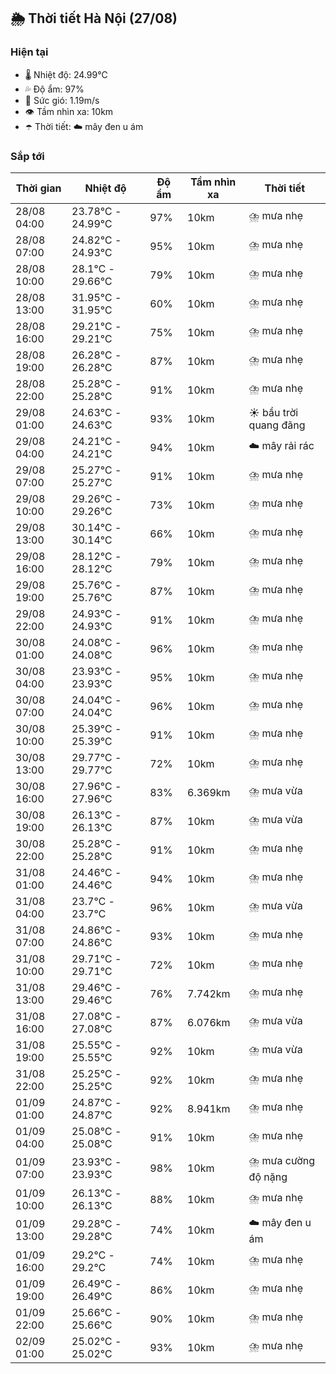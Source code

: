 ## 🌦️ Thời tiết Hà Nội (27/08)

### Hiện tại

- 🌡️ Nhiệt độ: 24.99℃
- 💦 Độ ẩm: 97%
- 💨 Sức gió: 1.19m/s
- 👁️ Tầm nhìn xa: 10km
- ☂️ Thời tiết: ☁️ mây đen u ám

### Sắp tới

| Thời gian | Nhiệt độ | Độ ẩm | Tầm nhìn xa | Thời tiết |
| --- | --- | --- | --- | --- |
| 28/08 04:00 | 23.78℃ - 24.99℃ | 97% | 10km | ⛈️ mưa nhẹ |
| 28/08 07:00 | 24.82℃ - 24.93℃ | 95% | 10km | ⛈️ mưa nhẹ |
| 28/08 10:00 | 28.1℃ - 29.66℃ | 79% | 10km | ⛈️ mưa nhẹ |
| 28/08 13:00 | 31.95℃ - 31.95℃ | 60% | 10km | ⛈️ mưa nhẹ |
| 28/08 16:00 | 29.21℃ - 29.21℃ | 75% | 10km | ⛈️ mưa nhẹ |
| 28/08 19:00 | 26.28℃ - 26.28℃ | 87% | 10km | ⛈️ mưa nhẹ |
| 28/08 22:00 | 25.28℃ - 25.28℃ | 91% | 10km | ⛈️ mưa nhẹ |
| 29/08 01:00 | 24.63℃ - 24.63℃ | 93% | 10km | ☀️ bầu trời quang đãng |
| 29/08 04:00 | 24.21℃ - 24.21℃ | 94% | 10km | ☁️ mây rải rác |
| 29/08 07:00 | 25.27℃ - 25.27℃ | 91% | 10km | ⛈️ mưa nhẹ |
| 29/08 10:00 | 29.26℃ - 29.26℃ | 73% | 10km | ⛈️ mưa nhẹ |
| 29/08 13:00 | 30.14℃ - 30.14℃ | 66% | 10km | ⛈️ mưa nhẹ |
| 29/08 16:00 | 28.12℃ - 28.12℃ | 79% | 10km | ⛈️ mưa nhẹ |
| 29/08 19:00 | 25.76℃ - 25.76℃ | 87% | 10km | ⛈️ mưa nhẹ |
| 29/08 22:00 | 24.93℃ - 24.93℃ | 91% | 10km | ⛈️ mưa nhẹ |
| 30/08 01:00 | 24.08℃ - 24.08℃ | 96% | 10km | ⛈️ mưa nhẹ |
| 30/08 04:00 | 23.93℃ - 23.93℃ | 95% | 10km | ⛈️ mưa nhẹ |
| 30/08 07:00 | 24.04℃ - 24.04℃ | 96% | 10km | ⛈️ mưa nhẹ |
| 30/08 10:00 | 25.39℃ - 25.39℃ | 91% | 10km | ⛈️ mưa nhẹ |
| 30/08 13:00 | 29.77℃ - 29.77℃ | 72% | 10km | ⛈️ mưa nhẹ |
| 30/08 16:00 | 27.96℃ - 27.96℃ | 83% | 6.369km | ⛈️ mưa vừa |
| 30/08 19:00 | 26.13℃ - 26.13℃ | 87% | 10km | ⛈️ mưa vừa |
| 30/08 22:00 | 25.28℃ - 25.28℃ | 91% | 10km | ⛈️ mưa nhẹ |
| 31/08 01:00 | 24.46℃ - 24.46℃ | 94% | 10km | ⛈️ mưa nhẹ |
| 31/08 04:00 | 23.7℃ - 23.7℃ | 96% | 10km | ⛈️ mưa vừa |
| 31/08 07:00 | 24.86℃ - 24.86℃ | 93% | 10km | ⛈️ mưa nhẹ |
| 31/08 10:00 | 29.71℃ - 29.71℃ | 72% | 10km | ⛈️ mưa nhẹ |
| 31/08 13:00 | 29.46℃ - 29.46℃ | 76% | 7.742km | ⛈️ mưa nhẹ |
| 31/08 16:00 | 27.08℃ - 27.08℃ | 87% | 6.076km | ⛈️ mưa vừa |
| 31/08 19:00 | 25.55℃ - 25.55℃ | 92% | 10km | ⛈️ mưa vừa |
| 31/08 22:00 | 25.25℃ - 25.25℃ | 92% | 10km | ⛈️ mưa nhẹ |
| 01/09 01:00 | 24.87℃ - 24.87℃ | 92% | 8.941km | ⛈️ mưa nhẹ |
| 01/09 04:00 | 25.08℃ - 25.08℃ | 91% | 10km | ⛈️ mưa nhẹ |
| 01/09 07:00 | 23.93℃ - 23.93℃ | 98% | 10km | ⛈️ mưa cường độ nặng |
| 01/09 10:00 | 26.13℃ - 26.13℃ | 88% | 10km | ⛈️ mưa nhẹ |
| 01/09 13:00 | 29.28℃ - 29.28℃ | 74% | 10km | ☁️ mây đen u ám |
| 01/09 16:00 | 29.2℃ - 29.2℃ | 74% | 10km | ⛈️ mưa nhẹ |
| 01/09 19:00 | 26.49℃ - 26.49℃ | 86% | 10km | ⛈️ mưa nhẹ |
| 01/09 22:00 | 25.66℃ - 25.66℃ | 90% | 10km | ⛈️ mưa nhẹ |
| 02/09 01:00 | 25.02℃ - 25.02℃ | 93% | 10km | ⛈️ mưa nhẹ |
